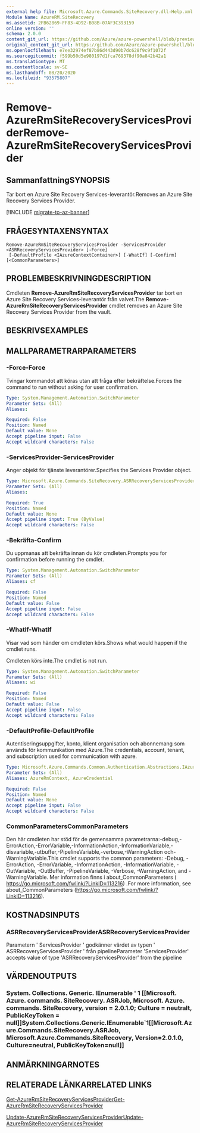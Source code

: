 ```yaml
---
external help file: Microsoft.Azure.Commands.SiteRecovery.dll-Help.xml
Module Name: AzureRM.SiteRecovery
ms.assetid: 2FB62869-FF83-4D92-B08B-07AF3C393159
online version: ''
schema: 2.0.0
content_git_url: https://github.com/Azure/azure-powershell/blob/preview/src/ResourceManager/SiteRecovery/Commands.SiteRecovery/help/Remove-AzureRmSiteRecoveryServicesProvider.md
original_content_git_url: https://github.com/Azure/azure-powershell/blob/preview/src/ResourceManager/SiteRecovery/Commands.SiteRecovery/help/Remove-AzureRmSiteRecoveryServicesProvider.md
ms.openlocfilehash: e7ee32974ef87b86d443d90b7dc628f9c9f1072f
ms.sourcegitcommit: f599b50d5e980197d1fca769378df90a842b42a1
ms.translationtype: MT
ms.contentlocale: sv-SE
ms.lasthandoff: 08/20/2020
ms.locfileid: "93575807"
---
```

# <span data-ttu-id="5cef7-101">Remove-AzureRmSiteRecoveryServicesProvider</span><span class="sxs-lookup"><span data-stu-id="5cef7-101">Remove-AzureRmSiteRecoveryServicesProvider</span></span>

## <span data-ttu-id="5cef7-102">Sammanfattning</span><span class="sxs-lookup"><span data-stu-id="5cef7-102">SYNOPSIS</span></span>
<span data-ttu-id="5cef7-103">Tar bort en Azure Site Recovery Services-leverantör.</span><span class="sxs-lookup"><span data-stu-id="5cef7-103">Removes an Azure Site Recovery Services Provider.</span></span>

[!INCLUDE [migrate-to-az-banner](../../includes/migrate-to-az-banner.md)]

## <span data-ttu-id="5cef7-104">FRÅGESYNTAXEN</span><span class="sxs-lookup"><span data-stu-id="5cef7-104">SYNTAX</span></span>

```
Remove-AzureRmSiteRecoveryServicesProvider -ServicesProvider <ASRRecoveryServicesProvider> [-Force]
 [-DefaultProfile <IAzureContextContainer>] [-WhatIf] [-Confirm] [<CommonParameters>]
```

## <span data-ttu-id="5cef7-105">PROBLEMBESKRIVNING</span><span class="sxs-lookup"><span data-stu-id="5cef7-105">DESCRIPTION</span></span>
<span data-ttu-id="5cef7-106">Cmdleten **Remove-AzureRmSiteRecoveryServicesProvider** tar bort en Azure Site Recovery Services-leverantör från valvet.</span><span class="sxs-lookup"><span data-stu-id="5cef7-106">The **Remove-AzureRmSiteRecoveryServicesProvider** cmdlet removes an Azure Site Recovery Services Provider from the vault.</span></span>

## <span data-ttu-id="5cef7-107">BESKRIVS</span><span class="sxs-lookup"><span data-stu-id="5cef7-107">EXAMPLES</span></span>

## <span data-ttu-id="5cef7-108">MALLPARAMETRAR</span><span class="sxs-lookup"><span data-stu-id="5cef7-108">PARAMETERS</span></span>

### <span data-ttu-id="5cef7-109">-Force</span><span class="sxs-lookup"><span data-stu-id="5cef7-109">-Force</span></span>
<span data-ttu-id="5cef7-110">Tvingar kommandot att köras utan att fråga efter bekräftelse.</span><span class="sxs-lookup"><span data-stu-id="5cef7-110">Forces the command to run without asking for user confirmation.</span></span>

```yaml
Type: System.Management.Automation.SwitchParameter
Parameter Sets: (All)
Aliases: 

Required: False
Position: Named
Default value: None
Accept pipeline input: False
Accept wildcard characters: False
```

### <span data-ttu-id="5cef7-111">-ServicesProvider</span><span class="sxs-lookup"><span data-stu-id="5cef7-111">-ServicesProvider</span></span>
<span data-ttu-id="5cef7-112">Anger objekt för tjänste leverantörer.</span><span class="sxs-lookup"><span data-stu-id="5cef7-112">Specifies the Services Provider object.</span></span>

```yaml
Type: Microsoft.Azure.Commands.SiteRecovery.ASRRecoveryServicesProvider
Parameter Sets: (All)
Aliases: 

Required: True
Position: Named
Default value: None
Accept pipeline input: True (ByValue)
Accept wildcard characters: False
```

### <span data-ttu-id="5cef7-113">-Bekräfta</span><span class="sxs-lookup"><span data-stu-id="5cef7-113">-Confirm</span></span>
<span data-ttu-id="5cef7-114">Du uppmanas att bekräfta innan du kör cmdleten.</span><span class="sxs-lookup"><span data-stu-id="5cef7-114">Prompts you for confirmation before running the cmdlet.</span></span>

```yaml
Type: System.Management.Automation.SwitchParameter
Parameter Sets: (All)
Aliases: cf

Required: False
Position: Named
Default value: False
Accept pipeline input: False
Accept wildcard characters: False
```

### <span data-ttu-id="5cef7-115">-WhatIf</span><span class="sxs-lookup"><span data-stu-id="5cef7-115">-WhatIf</span></span>
<span data-ttu-id="5cef7-116">Visar vad som händer om cmdleten körs.</span><span class="sxs-lookup"><span data-stu-id="5cef7-116">Shows what would happen if the cmdlet runs.</span></span>

<span data-ttu-id="5cef7-117">Cmdleten körs inte.</span><span class="sxs-lookup"><span data-stu-id="5cef7-117">The cmdlet is not run.</span></span>

```yaml
Type: System.Management.Automation.SwitchParameter
Parameter Sets: (All)
Aliases: wi

Required: False
Position: Named
Default value: False
Accept pipeline input: False
Accept wildcard characters: False
```

### <span data-ttu-id="5cef7-118">-DefaultProfile</span><span class="sxs-lookup"><span data-stu-id="5cef7-118">-DefaultProfile</span></span>
<span data-ttu-id="5cef7-119">Autentiseringsuppgifter, konto, klient organisation och abonnemang som används för kommunikation med Azure.</span><span class="sxs-lookup"><span data-stu-id="5cef7-119">The credentials, account, tenant, and subscription used for communication with azure.</span></span>

```yaml
Type: Microsoft.Azure.Commands.Common.Authentication.Abstractions.IAzureContextContainer
Parameter Sets: (All)
Aliases: AzureRmContext, AzureCredential

Required: False
Position: Named
Default value: None
Accept pipeline input: False
Accept wildcard characters: False
```

### <span data-ttu-id="5cef7-120">CommonParameters</span><span class="sxs-lookup"><span data-stu-id="5cef7-120">CommonParameters</span></span>
<span data-ttu-id="5cef7-121">Den här cmdleten har stöd för de gemensamma parametrarna:-debug,-ErrorAction,-ErrorVariable,-InformationAction,-InformationVariable,-disvariable,-utbuffer,-PipelineVariable,-verbose,-WarningAction och-WarningVariable.</span><span class="sxs-lookup"><span data-stu-id="5cef7-121">This cmdlet supports the common parameters: -Debug, -ErrorAction, -ErrorVariable, -InformationAction, -InformationVariable, -OutVariable, -OutBuffer, -PipelineVariable, -Verbose, -WarningAction, and -WarningVariable.</span></span> <span data-ttu-id="5cef7-122">Mer information finns i about_CommonParameters ( https://go.microsoft.com/fwlink/?LinkID=113216) .</span><span class="sxs-lookup"><span data-stu-id="5cef7-122">For more information, see about_CommonParameters (https://go.microsoft.com/fwlink/?LinkID=113216).</span></span>

## <span data-ttu-id="5cef7-123">KOSTNADS</span><span class="sxs-lookup"><span data-stu-id="5cef7-123">INPUTS</span></span>

### <span data-ttu-id="5cef7-124">ASRRecoveryServicesProvider</span><span class="sxs-lookup"><span data-stu-id="5cef7-124">ASRRecoveryServicesProvider</span></span>
<span data-ttu-id="5cef7-125">Parametern ' ServicesProvider ' godkänner värdet av typen ' ASRRecoveryServicesProvider ' från pipeline</span><span class="sxs-lookup"><span data-stu-id="5cef7-125">Parameter 'ServicesProvider' accepts value of type 'ASRRecoveryServicesProvider' from the pipeline</span></span>

## <span data-ttu-id="5cef7-126">VÄRDEN</span><span class="sxs-lookup"><span data-stu-id="5cef7-126">OUTPUTS</span></span>

### <span data-ttu-id="5cef7-127">System. Collections. Generic. IEnumerable ' 1 [[Microsoft. Azure. commands. SiteRecovery. ASRJob, Microsoft. Azure. commands. SiteRecovery, version = 2.0.1.0; Culture = neutralt, PublicKeyToken = null]]</span><span class="sxs-lookup"><span data-stu-id="5cef7-127">System.Collections.Generic.IEnumerable\`1[[Microsoft.Azure.Commands.SiteRecovery.ASRJob, Microsoft.Azure.Commands.SiteRecovery, Version=2.0.1.0, Culture=neutral, PublicKeyToken=null]]</span></span>

## <span data-ttu-id="5cef7-128">ANMÄRKNINGAR</span><span class="sxs-lookup"><span data-stu-id="5cef7-128">NOTES</span></span>

## <span data-ttu-id="5cef7-129">RELATERADE LÄNKAR</span><span class="sxs-lookup"><span data-stu-id="5cef7-129">RELATED LINKS</span></span>

[<span data-ttu-id="5cef7-130">Get-AzureRmSiteRecoveryServicesProvider</span><span class="sxs-lookup"><span data-stu-id="5cef7-130">Get-AzureRmSiteRecoveryServicesProvider</span></span>](./Get-AzureRmSiteRecoveryServicesProvider.md)

[<span data-ttu-id="5cef7-131">Update-AzureRmSiteRecoveryServicesProvider</span><span class="sxs-lookup"><span data-stu-id="5cef7-131">Update-AzureRmSiteRecoveryServicesProvider</span></span>](./Update-AzureRmSiteRecoveryServicesProvider.md)
